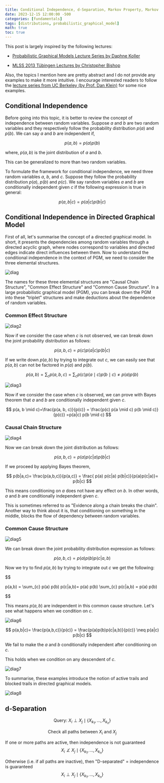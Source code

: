 ```yaml
---
title: Conditional Independence, d-Separation, Markov Property, Markov Blanket and Hammersley-Clifford Theorem
date: 2023-12-15 12:00:00 -500
categories: [fundamentals]
tags: [distributions, probabilistic_graphical_model]
math: true
toc: true
---
```


This post is largely inspired by the following lectures:
 

- [Probabilistic Graphical Models Lecture Series by Daphne Koller](https://www.coursera.org/specializations/probabilistic-graphical-models)

-  [MLSS 2013 Tübingen Lectures by Christopher Bishop](https://youtu.be/c0AWH5UFyOk)  

Also, the topics I mention here are pretty abstract and I do not provide any examples to make it more intuitive. I encourage interested readers to follow the [lecture series from UC Berkeley (by Prof. Dan Klein)](https://youtu.be/iaY3isLZUGs) for some nice examples.

## Conditional Independence

Before going into this topic, it is better to review the concept of independence between random variables. Suppose $a$ and $b$ are two random variables and they respectively follow the probability distribution $p(a)$ and $p(b)$. We can say $a$ and $b$ are independent if,

$$
p(a,b)=p(a) p(b)
$$

where, $p(a,b)$  is the joint distribution of $a$ and $b$. 

This can be generalized to more than two random variables. 


To formulate the framework for conditional independence, we need three random variables $a$, $b$, and $c$. Suppose they follow the probability distribution $p(a)$, $p(b)$ and $p(c)$. We say random variables $a$ and $b$ are conditionally independent given $c$ if the following expression is true in general:


$$
p(a,b|c) = p(a|c) p(b|c)
$$



## Conditional Independence in Directed Graphical Model

First of all,  let's summarise the concept of a directed graphical model. In short, it presents the dependencies among random variables through a directed acyclic graph, where nodes correspond to variables and directed edges indicate direct influences between them. Now to understand the conditional independence in the context of PGM, we need to consider the three elemental structures.


![diag](https://i.ibb.co/thhXdhD/chrome-O7-XKst55-N5.png)


The names for these three elemental structures are "Causal Chain Structure", "Common Effect Structure" and "Common Cause Structure". In a large probabilistic graphical model (PGM), you can break down the PGM into these "triplet" structures and make deductions about the dependence of random variables. 


### Common Effect Structure

![diag2](https://i.ibb.co/6nLyZLV/chrome-TMOpz-Drd-K0.png)

Now if we consider the case when $c$ is not observed, we can break down the joint probability distribution as follows:

$$
p(a,b,c)=p(c)p(a|c)p(b|c)
$$


If we write down $p(a,b)$ by trying to integrate out $c$, we can easily see that $p(a,b)$ can not be factored in $p(a)$ and $p(b)$.

$$
p(a, b)=\sum_c p(a, b, c)=\sum_c p(c) p(a \mid c) p(b \mid c) \neq  p(a) p(b)
$$


![diag3](https://i.ibb.co/FmLp665/chrome-CTw-PMvvg-PC.png)

Now if we consider the case when $c$ is observed, we can prove with Bayes theorem that $a$ and $b$ are conditionally independent given $c$.  

$$
 p(a, b \mid c)=\frac{p(a, b, c)}{p(c)} = \frac{p(c) p(a \mid c) p(b \mid c)}{p(c)}  =p(a|c) p(b \mid c)
$$

### Causal Chain Structure

![diag4](https://i.ibb.co/0r9mSRP/chrome-1-ARX7-Pfgnn.png)

Now we can break down the joint distribution as follows:

$$
p(a,b,c) = p(a) p(c|a) p(b|c)
$$

If we proceed by applying Bayes theorem,


$$
p(b|a,c)= \frac{p(a,b,c)}{p(a,c)} = \frac{ p(a) p(c|a) p(b|c)}{p(a)p(c|a)}= p(b|c)
$$

This means conditioning on $a$ does not have any effect on $b$. In other words, $a$ and $b$ are conditionally independent given $c$.


This is sometimes referred to as "Evidence along a chain breaks the chain". Another way to think about it is, that conditioning on something in the middle, blocks the flow of dependency between random variables.



### Common Cause Structure 

![diag5](https://i.ibb.co/k9vnMtp/chrome-KNL5-Xp-VSSJ.png)

We can break down the joint probability distribution expression as follows:

$$
p(a,b,c) = p(a) p(b) p(c|a,b)
$$

Now we try to find $p(a,b)$ by trying to integrate out $c$ we get the following:


$$

p(a,b) = \sum_{c} p(a) p(b) p(c|a,b)= p(a) p(b) \sum_{c} p(c|a,b) = p(a) p(b)

$$

This means $p(a,b)$ are independent in this common cause structure. Let's see what happens when we condition on $c$.

![diag6](https://i.ibb.co/NmsLs2X/chrome-Bp-Qbs-UNETb.png)


$$
p(a,b|c)= \frac{p(a,b,c)}{p(c)} = \frac{p(a)p(b)p(c|a,b)}{p(c)} \neq p(a|c) p(b|c)
$$

We fail to make the $a$ and $b$ conditionally independent after conditioning on $c$.

This holds when we condition on any descendent of $c$. 


![diag7](https://i.ibb.co/7yfJ1j6/chrome-Ki2-ED4-Xr-P4.png)



To summarise, these examples introduce the notion of active trails and blocked trails in directed graphical models.


![diag8](https://i.ibb.co/Qmd5bXm/chrome-n-QHY1rie-WF.png)



## d-Separation

$$
\text { Query: } X_i \perp X_j \mid\left\{X_{k_1}, \ldots, X_{k_n}\right\}
$$

$$
\text { Check all paths between } X_i \text { and } X_j
$$

If one or more paths are active, then independence is not guaranteed
$$
X_i \not \perp X_j \mid\left\{X_{k_1}, \ldots, X_{k_n}\right\}
$$

Otherwise (i.e. if all paths are inactive), then "D-separated" = independence is guaranteed
$$
X_i \perp X_j \mid\left\{X_{k_1}, \ldots, X_{k_n}\right\}
$$
